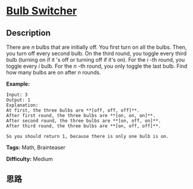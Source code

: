 # [Bulb Switcher][title]

## Description

There are _n_ bulbs that are initially off. You first turn on all the bulbs.
Then, you turn off every second bulb. On the third round, you toggle every
third bulb (turning on if it 's off or turning off if it's on). For the _i_
-th round, you toggle every _i_ bulb. For the _n_ -th round, you only toggle
the last bulb. Find how many bulbs are on after _n_ rounds.

**Example:**
            Input: 3    Output: 1     Explanation:     At first, the three bulbs are **[off, off, off]**.    After first round, the three bulbs are **[on, on, on]**.    After second round, the three bulbs are **[on, off, on]**.    After third round, the three bulbs are **[on, off, off]**.         So you should return 1, because there is only one bulb is on.    


**Tags:** Math, Brainteaser

**Difficulty:** Medium

## 思路

[title]: https://leetcode.com/problems/bulb-switcher
